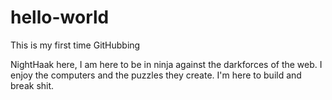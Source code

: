 # hello-world
This is my first time GitHubbing 


NightHaak here, I am here to be in ninja against the darkforces of the web. I enjoy the computers and the puzzles they create. I'm here to build and break shit. 
